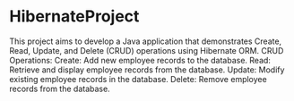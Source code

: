 # HibernateProject
This project aims to develop a Java application that demonstrates Create, Read, Update, and Delete (CRUD) operations using Hibernate ORM.
CRUD Operations:
Create: Add new employee records to the database.
Read: Retrieve and display employee records from the database.
Update: Modify existing employee records in the database.
Delete: Remove employee records from the database.
